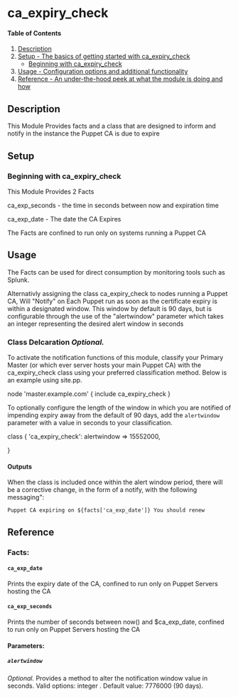 # ca_expiry_check


#### Table of Contents

1. [Description](#description)
2. [Setup - The basics of getting started with ca_expiry_check](#setup)
    * [Beginning with ca_expiry_check](#beginning-with-ca_expiry_check)
3. [Usage - Configuration options and additional functionality](#usage)
4. [Reference - An under-the-hood peek at what the module is doing and how](#reference)

## Description

This Module Provides facts and a class that are designed to inform and notify in the instance the Puppet CA is due to expire 

## Setup

### Beginning with ca_expiry_check

This Module Provides 2 Facts

ca_exp_seconds - the time in seconds between now and expiration time

ca_exp_date - The date the CA Expires

The Facts are confined to run only on systems running a Puppet CA

## Usage

The Facts can be used for direct consumption by monitoring tools such as Splunk.

Alternativly assigning the class ca_expiry_check to nodes running a Puppet CA, Will "Notify" on Each Puppet run as soon as the certificate expiry is within a designated window.
This window by default is 90 days, but is configurable through the use of the "alertwindow" parameter which takes an integer representing the desired alert window in seconds

### Class Delcaration *Optional.*

To activate the notification functions of this module, classify your Primary Master (or which ever server hosts your main Puppet CA) with the ca_expiry_check class using your preferred classification method. Below is an example using site.pp.

node 'master.example.com' {
  include ca_expiry_check
}

To optionally configure the length of the window in which you are notified of impending expiry away from the default of 90 days, add the `alertwindow` parameter with a value in seconds to your classification.


class { 'ca_expiry_check':
  alertwindow              => 15552000,

}


#### Outputs

When the class is included once within the alert window period, there will be a corrective change, in the form of a notify, with the following messaging":

`Puppet CA expiring on ${facts['ca_exp_date']} You should renew`


## Reference

### Facts: 

#### `ca_exp_date`

Prints the expiry date of the CA, confined to run only on Puppet Servers hosting the CA

#### `ca_exp_seconds`

Prints the number of seconds between now() and $ca_exp_date, confined to run only on Puppet Servers hosting the CA

#### Parameters:

##### `alertwindow`

*Optional.* Provides a method to alter the notification window value in seconds. Valid options: integer . Default value: 7776000 (90 days).







